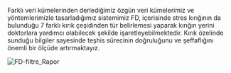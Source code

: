 Farklı veri kümelerinden derlediğimiz özgün veri kümelerimiz ve yöntemlerimizle tasarladığımız sistemimiz FD, içerisinde stres kırığının da bulunduğu 7 farklı kırık çeşidinden tür belirlemesi yaparak kırığın yerini doktorlara yardımcı olabilecek şekilde işaretleyebilmektedir. Kırık özelinde sunduğu bilgiler sayesinde teşhis sürecinin doğruluğunu ve şeffaflığını önemli bir ölçüde artırmaktayız. 

![FD-filtre_Rapor](https://github.com/user-attachments/assets/dfe4cbe9-7f9b-4bc0-a387-322c8317312d)

